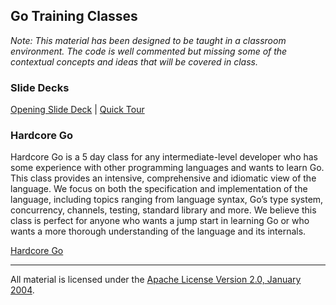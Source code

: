 ## Go Training Classes

*Note: This material has been designed to be taught in a classroom environment. The code is well commented but missing some of the contextual concepts and ideas that will be covered in class.*

### Slide Decks

[Opening Slide Deck](intro/opening/slide1.md) | 
[Quick Tour](quick_tour)

### Hardcore Go
Hardcore Go is a 5 day class for any intermediate-level developer who has some experience with other programming languages and wants to learn Go. This class provides an intensive, comprehensive and idiomatic view of the language. We focus on both the specification and implementation of the language, including topics ranging from language syntax, Go’s type system, concurrency, channels, testing, standard library and more. We believe this class is perfect for anyone who wants a jump start in learning Go or who wants a more thorough understanding of the language and its internals.

[Hardcore Go](hardcorego/readme.md)
___
All material is licensed under the [Apache License Version 2.0, January 2004](http://www.apache.org/licenses/LICENSE-2.0).
